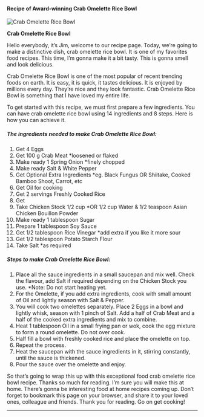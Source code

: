             

#### Recipe of Award-winning Crab Omelette Rice Bowl

![Crab Omelette Rice Bowl](https://img-global.cpcdn.com/recipes/83a8c4615cffad2c/751x532cq70/crab-omelette-rice-bowl-recipe-main-photo.jpg)

**Crab Omelette Rice Bowl**

Hello everybody, it’s Jim, welcome to our recipe page. Today, we’re going to make a distinctive dish, crab omelette rice bowl. It is one of my favorites food recipes. This time, I’m gonna make it a bit tasty. This is gonna smell and look delicious.

Crab Omelette Rice Bowl is one of the most popular of recent trending foods on earth. It is easy, it is quick, it tastes delicious. It is enjoyed by millions every day. They’re nice and they look fantastic. Crab Omelette Rice Bowl is something that I have loved my entire life.

To get started with this recipe, we must first prepare a few ingredients. You can have crab omelette rice bowl using 14 ingredients and 8 steps. Here is how you can achieve it.

##### The ingredients needed to make Crab Omelette Rice Bowl:

1.  Get 4 Eggs
2.  Get 100 g Crab Meat \*loosened or flaked
3.  Make ready 1 Spring Onion \*finely chopped
4.  Make ready Salt & White Pepper
5.  Get Optional Extra Ingredients \*eg. Black Fungus OR Shiitake, Cooked Bamboo Shoot, Carrot, etc
6.  Get Oil for cooking
7.  Get 2 servings Freshly Cooked Rice
8.  Get <Sauce>
9.  Take Chicken Stock 1/2 cup \*OR 1/2 cup Water & 1/2 teaspoon Asian Chicken Bouillon Powder
10.  Make ready 1 tablespoon Sugar
11.  Prepare 1 tablespoon Soy Sauce
12.  Get 1/2 tablespoon Rice Vinegar \*add extra if you like it more sour
13.  Get 1/2 tablespoon Potato Starch Flour
14.  Take Salt \*as required

##### Steps to make Crab Omelette Rice Bowl:

1.  Place all the sauce ingredients in a small saucepan and mix well. Check the flavour, add Salt if required depending on the Chicken Stock you use. \*Note: Do not start heating yet.
2.  For the Omelette, if you add extra ingredients, cook with small amount of Oil and lightly season with Salt & Pepper.
3.  You will cook two omelettes separately. Place 2 Eggs in a bowl and lightly whisk, season with 1 pinch of Salt. Add a half of Crab Meat and a half of the cooked extra ingredients and mix to combine.
4.  Heat 1 tablespoon Oil in a small frying pan or wok, cook the egg mixture to form a round omelette. Do not over cook.
5.  Half fill a bowl with freshly cooked rice and place the omelette on top.
6.  Repeat the process.
7.  Heat the saucepan with the sauce ingredients in it, stirring constantly, until the sauce is thickened.
8.  Pour the sauce over the omelette and enjoy.

So that’s going to wrap this up with this exceptional food crab omelette rice bowl recipe. Thanks so much for reading. I’m sure you will make this at home. There’s gonna be interesting food at home recipes coming up. Don’t forget to bookmark this page on your browser, and share it to your loved ones, colleague and friends. Thank you for reading. Go on get cooking!

* * *